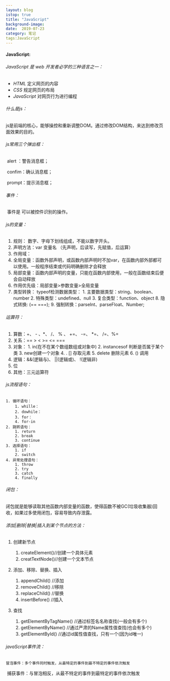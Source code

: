 ```yaml
---
layout: blog
istop: true
title: "JavaScript"
background-image: 
date:  2019-07-23
category: 笔记
tags:JavaScript
---
```


#### JavaScript:

###### 			JavaScript 是 web 开发者必学的三种语言之一：

- *HTML* 定义网页的内容
- *CSS* 规定网页的布局
- *JavaScript* 对网页行为进行编程

###### 		什么是js：

​	js是前端的核心，能够操控和重新调整DOM。通过修改DOM结构，来达到修改页面效果的目的。

###### js常用三个弹出框：

​	alert ：警告消息框；

​	confim：确认消息框；

​	prompt：提示消息框；

###### 事件：

​	事件是 可以被控件识别的操作。

###### js的变量：	

  1. 规则： 数字、字母下划线组成，不能以数字开头。
  2. 声明方法：var  变量名 （先声明，后读写，先赋值，后运算）
  3. 作用域： 
  1. 全局变量：函数外部声明，或函数内部声明时不加var，在函数内部外部都可以使用。一般程序结束或代码明确删除才会释放 
  2. 局部变量：函数内部声明的变量，只能在函数内部使用，一般在函数结束后便会自动释放
  3. 作用优先级：局部变量>参数变量>全局变量
  4. 类型转换：
       typeof检测数据类型：
           1. 主要数据类型：string、boolean、number
           2. 特殊类型：undefined、null
           3. 复合类型：function、object
        8. 隐式转换: (==   ===);
        9. 强制转换：parseInt、parseFloat、Number;

###### 运算符：

  1. 算数：+、 - 、*、 /、 % 、 +=、 -=、 *=、 /=、%=
  2. 关系：==  > <  >= <= === 
  3. 对象：
               1. in(在不在某个数组数组或对象中) 
               2. instancesof 判断是否属于某个类
               3. new创建一个对象
               4. .  []  存取元素
               5. delete 删除元素
               6. () 调用
  4. 逻辑：&&(逻辑与)、 ||(逻辑或)、 !(逻辑非)
  5. 位
  6. 其他：三元运算符

###### js流程语句：

 	1. 循环语句：
      	1. whille：
      	2. dowhile：
      	3. for：
      	4. for-in
 	2. 跳转语句：
      	1. return
      	2. break
      	3. continue
 	3. 选择语句：
      	1. if
      	2. switch
 	4. 异常处理语句：
      	1. throw
      	2. try
      	3. catch
      	4. finally

###### 闭包：

​	闭包就是能够读取其他函数内部变量的函数，使得函数不被GC(垃圾收集器)回收，如果过多使用闭包，容易导致内存泄露。

###### 添加|删除|替换|插入到某个节点的方法：

 1. 创建新节点

     1. createElement()//创建一个具体元素
     2. creatTextNode()//创建一个文本节点

2. 添加、移除、替换、插入
   1. appendChild()  //添加
   2. removeChild()  //移除
   3. replaceChild()  //替换
   4. insertBefore()   //插入
3. 查找
   1. getElementByTagName() //通过标签名名称查找(一般会有多个)
   2. getElementByName()  //通过严肃的Name属性值查找(也会有多个)
   3. getElementById()  //通过id属性值查找，只有一个(因为id唯一)

###### javaScript事件流：

 	冒泡事件：多个事件同时触发，从最特定的事件到最不特定的事件依次触发

​	 捕获事件：与冒泡相反，从最不特定的事件到最特定的事件依次触发



